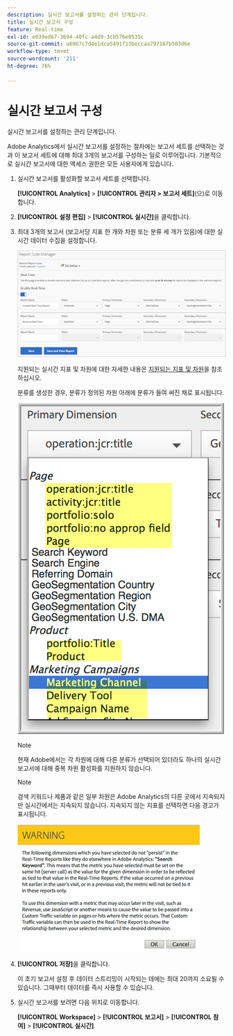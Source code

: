 ```yaml
---
description: 실시간 보고서를 설정하는 관리 단계입니다.
title: 실시간 보고서 구성
feature: Real-time
exl-id: e039ed67-3694-40fc-a4d9-3cb576e0535c
source-git-commit: a6967c7d4e1dca5491f13beccaa797167b503d6e
workflow-type: tm+mt
source-wordcount: '211'
ht-degree: 76%

---
```


# 실시간 보고서 구성

실시간 보고서를 설정하는 관리 단계입니다.

Adobe Analytics에서 실시간 보고서를 설정하는 절차에는 보고서 세트를 선택하는 것과 이 보고서 세트에 대해 최대 3개의 보고서를 구성하는 일로 이루어집니다. 기본적으로 실시간 보고서에 대한 액세스 권한은 모든 사용자에게 있습니다.

1. 실시간 보고서를 활성화할 보고서 세트를 선택합니다.

   **[!UICONTROL Analytics]** > **[!UICONTROL 관리자 > 보고서 세트]**(으)로 이동합니다.

1. **[!UICONTROL 설정 편집]** > **[!UICONTROL 실시간]**&#x200B;을 클릭합니다.

1. 최대 3개의 보고서 (보고서당 지표 한 개와 차원 또는 분류 세 개가 있음)에 대한 실시간 데이터 수집을 설정합니다.

   ![](/help/admin/tools/manage-rs/edit-settings/realtime/assets/real_time_admin.png)

   지원되는 실시간 지표 및 차원에 대한 자세한 내용은 [지원되는 지표 및 차원](/help/admin/tools/manage-rs/edit-settings/realtime/realtime-metrics.md)을 참조하십시오.

   분류를 생성한 경우, 분류가 정의된 차원 아래에 분류가 들여 써진 채로 표시됩니다.

   ![](/help/admin/tools/manage-rs/edit-settings/realtime/assets/classifications.png)

   >[!NOTE]
   >
   >현재 Adobe에서는 각 차원에 대해 다른 분류가 선택되어 있더라도 하나의 실시간 보고서에 대해 중복 차원 활성화를 지원하지 않습니다.

   >[!NOTE]
   >
   >검색 키워드나 제품과 같은 일부 차원은 Adobe Analytics의 다른 곳에서 지속되지만 실시간에서는 지속되지 않습니다. 지속되지 않는 지표를 선택하면 다음 경고가 표시됩니다.

   ![](/help/admin/tools/manage-rs/edit-settings/realtime/assets/warning_dimensions.png)

1. **[!UICONTROL 저장]**&#x200B;을 클릭합니다.

   이 초기 보고서 설정 후 데이터 스트리밍이 시작되는 데에는 최대 20까지 소요될 수 있습니다. 그때부터 데이터를 즉시 사용할 수 있습니다.

1. 실시간 보고서를 보려면 다음 위치로 이동합니다.

   **[!UICONTROL Workspace]** > **[!UICONTROL 보고서]** > **[!UICONTROL 참여]** > **[!UICONTROL 실시간]**.

